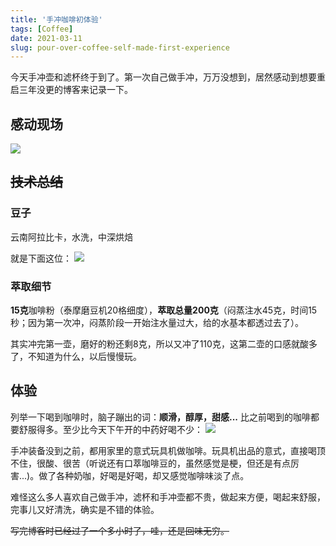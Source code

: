 ```yaml
---
title: '手冲咖啡初体验'
tags: [Coffee]
date: 2021-03-11
slug: pour-over-coffee-self-made-first-experience
---
```



今天手冲壶和滤杯终于到了。第一次自己做手冲，万万没想到，居然感动到想要重启三年没更的博客来记录一下。

## 感动现场
![](https://i.2oo.in/202206151445045.png)

## ~~技术总结~~
### 豆子
云南阿拉比卡，水洗，中深烘焙

就是下面这位：
![](https://i.2oo.in/202206151444650.png)

### 萃取细节
**15克**咖啡粉（泰摩磨豆机20格细度），**萃取总量200克**（闷蒸注水45克，时间15秒；因为第一次冲，闷蒸阶段一开始注水量过大，给的水基本都透过去了）。

其实冲完第一壶，磨好的粉还剩8克，所以又冲了110克，这第二壶的口感就酸多了，不知道为什么，以后慢慢玩。

## 体验
列举一下喝到咖啡时，脑子蹦出的词：**顺滑，醇厚，甜感...** 比之前喝到的咖啡都要舒服得多。至少比今天下午开的中药好喝不少：
![](https://i.2oo.in/202206151444284.png)

手冲装备没到之前，都用家里的意式玩具机做咖啡。玩具机出品的意式，直接喝顶不住，很酸、很苦（听说还有口萃咖啡豆的，虽然感觉是梗，但还是有点厉害...)。做了各种奶咖，好喝是好喝，却又感觉咖啡味淡了点。

难怪这么多人喜欢自己做手冲，滤杯和手冲壶都不贵，做起来方便，喝起来舒服，完事儿又好清洗，确实是不错的体验。

~~写完博客时已经过了一个多小时了，哇，还是回味无穷。~~
